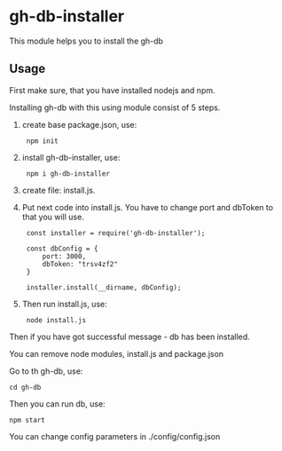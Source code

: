 # gh-db-installer
This module helps you to install the gh-db

## Usage

First make sure, that you have installed nodejs and npm.

Installing gh-db with this using module consist of 5 steps.

1. create base package.json, use:
   
        npm init
       
2. install gh-db-installer, use:

        npm i gh-db-installer
        
3. create file: install.js.

4. Put next code into install.js. You have to change port and dbToken to that you will use.

        const installer = require('gh-db-installer');
        
        const dbConfig = {
        	port: 3000,
        	dbToken: "trsv4zf2"
        }
        
        installer.install(__dirname, dbConfig);

5. Then run install.js, use:
        
        node install.js        
        
Then if you have got successful message - db has been installed.

You can remove node modules, install.js and package.json

Go to th gh-db, use:

    cd gh-db
    
Then you can run db, use:

    npm start    
    
You can change config parameters in ./config/config.json
        
        
